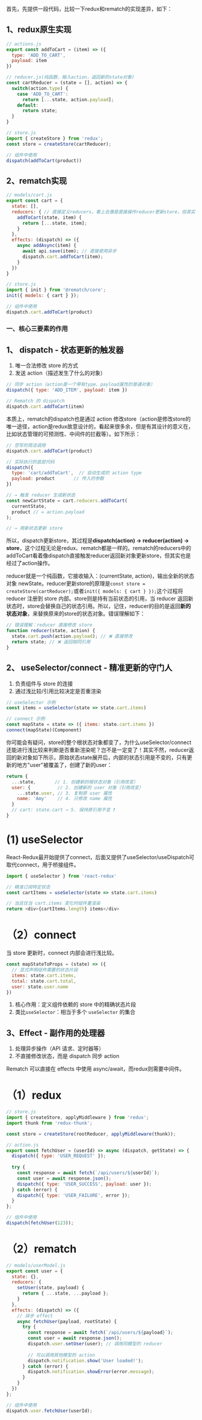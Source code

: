 首先，先提供一段代码，比较一下redux和rematch的实现差异，如下：
## 1、redux原生实现
```js
// actions.js
export const addToCart = (item) => ({
  type: 'ADD_TO_CART',
  payload: item
})

// reducer.js(纯函数，输入action，返回新的state对象)
const cartReducer = (state = [], action) => {
  switch(action.type) {
    case 'ADD_TO_CART':
      return [...state, action.payload];
    default:
      return state;
  }
}

// store.js
import { createStore } from 'redux';
const store = createStore(cartReducer);

// 组件中使用
dispatch(addToCart(product))
```

## 2、rematch实现
```js
// models/cart.js
export const cart = {
  state: [],
  reducers: { // 直接定义reducers，看上去像是直接操作reducer更新store，但其实也是经过了action
    addToCart(state, item) {
      return [...state, item];
    }
  },
  effects: (dispatch) => ({
    async addAsync(item) {
      await api.save(item); // 直接使用异步
      dispatch.cart.addToCart(item);
    }
  })
}

// store.js
import { init } from '@rematch/core';
init({ models: { cart } });

// 组件中使用
dispatch.cart.addToCart(product)
```

### 一、核心三要素的作用
## 1、 dispatch - 状态更新的触发器
1. 唯一合法修改 store 的方式
2. 发送 action（描述发生了什么的对象）

```js
// 同步 action（action是一个带有type、payload属性的普通对象）
dispatch({ type: 'ADD_ITEM', payload: item })

// Rematch 的 dispatch
dispatch.cart.addToCart(item)
```
本质上，rematch的dispatch也是通过 action 修改store（action是修改store的唯一途径，action是redux故意设计的，看起来很多余，但是有其设计的意义在，比如状态管理的可预测性、中间件的拦截等）。如下所示：
```js
// 您写的简洁调用
dispatch.cart.addToCart(product)

// 实际执行的底层代码
dispatch({
  type: 'cart/addToCart',  // 自动生成的 action type
  payload: product       // 传入的参数
})

// → 触发 reducer 生成新状态
const newCartState = cart.reducers.addToCart(
  currentState, 
  product // = action.payload
);

// → 用新状态更新 store

```

所以，dispatch更新store，其过程是**dispatch(action) → reducer(action) → store**，这个过程无论是redux、rematch都是一样的。rematch的reducers中的addToCart看着像dispatch直接触发reducer返回新对象更新store，但其实也是经过了action操作。

reducer就是一个纯函数，它接收输入：(currentState, action)，输出全新的状态对象 newState。reducer更新store的原理是`const store = createStore(cartReducer);`或者`init({ models: { cart } });`这个过程将 reducer 注册到 store 内部。store则是持有当前状态的引用，当 reducer 返回新状态时，store会替换自己的状态引用。所以，记住，reducer的目的是返回**新的状态对象**，来替换原来的store的状态对象。错误理解如下：
```js
// 错误理解：reducer 直接修改 store
function reducer(state, action) {
  state.cart.push(action.payload); // ❌ 直接修改
  return state; // ❌ 返回相同引用
}
```


## 2、 useSelector/connect - 精准更新的守门人
1. 负责组件与 store 的连接
2. 通过浅比较/引用比较决定是否重渲染

```js
// useSelector 示例
const items = useSelector(state => state.cart.items)

// connect 示例
const mapState = state => ({ items: state.cart.items })
connect(mapState)(Component)
```

你可能会有疑问，store的整个根状态对象都变了，为什么useSelector/connect还能进行浅比较来判断是否重新渲染呢？岂不是一定变了！其实不然，reducer返回的新对象如下所示，原始状态state展开后，内部的状态引用是不变的，只有更新的地方"user"被覆盖了，创建了新的user：
```js
return {
  ...state,       // 1. 创建新的根状态对象（引用改变）
  user: {          // 2. 创建新的 user 对象（引用改变）
    ...state.user, // 3. 复制原 user 属性
    name: 'Amy'    // 4. 只修改 name 属性
  }
  // cart: state.cart → 5. 保持原引用不变 ❗
}
```

# (1) useSelector
React-Redux最开始提供了connect，后面又提供了useSelector/useDispatch可取代connect，用于桥接组件。
```js
import { useSelector } from 'react-redux'

// 精准订阅特定状态
const cartItems = useSelector(state => state.cart.items)

// 当且仅当 cart.items 变化时组件重渲染
return <div>{cartItems.length} items</div>
```

# （2）connect
当 store 更新时，connect 内部会进行浅比较。
```js
const mapStateToProps = (state) => ({
  // 显式声明组件需要的状态片段
  items: state.cart.items,
  total: state.cart.total,
  user: state.user.name
})
```
1. 核心作用：定义组件依赖的 store 中的精确状态片段
2. 类比`useSelector`：相当于多个 `useSelector` 的集合


## 3、Effect - 副作用的处理器
1. 处理异步操作（API 请求、定时器等）
2. 不直接修改状态，而是 dispatch 同步 action

Rematch 可以直接在 effects 中使用 async/await，而redux则需要中间件。

# （1）redux
```js
// store.js
import { createStore, applyMiddleware } from 'redux';
import thunk from 'redux-thunk';

const store = createStore(rootReducer, applyMiddleware(thunk));

// action.js
export const fetchUser = (userId) => async (dispatch, getState) => {
  dispatch({ type: 'USER_REQUEST' });
  
  try {
    const response = await fetch(`/api/users/${userId}`);
    const user = await response.json();
    dispatch({ type: 'USER_SUCCESS', payload: user });
  } catch (error) {
    dispatch({ type: 'USER_FAILURE', error });
  }
};

// 组件中使用
dispatch(fetchUser(123));
```

# （2）rematch
```js
// models/userModel.js
export const user = {
  state: {},
  reducers: {
    setUser(state, payload) {
      return { ...state, ...payload };
    }
  },
  effects: (dispatch) => ({
    // 异步 effect
    async fetchUser(payload, rootState) {
      try {
        const response = await fetch(`/api/users/${payload}`);
        const user = await response.json();
        dispatch.user.setUser(user); // 调用同模型的 reducer
        
        // 可以调用其他模型的 action
        dispatch.notification.show('User loaded!');
      } catch (error) {
        dispatch.notification.showError(error.message);
      }
    }
  })
};

// 组件中使用
dispatch.user.fetchUser(userId);
```